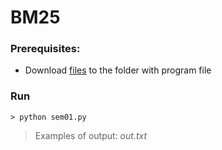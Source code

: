 # BM25

### Prerequisites:
* Download [files](https://drive.google.com/drive/folders/1VJG_vHSLAqupPKlo-Pw68b_LUl7YqjXG?usp=sharing) to the folder with program file

### Run

```
> python sem01.py
```

> Examples of output: *out.txt*
